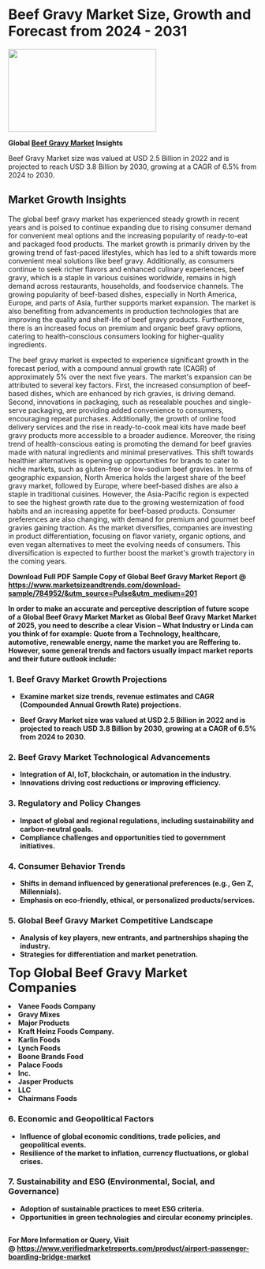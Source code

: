 <H1>Beef Gravy Market Size, Growth and Forecast from 2024 - 2031</H1><img class="aligncenter size-medium wp-image-584254" src="https://thirdeyenews.in/wp-content/uploads/2024/09/Global-Market-Research-300x168.jpeg" alt="" width="300" height="168" /><p><strong>Global&nbsp;<a href="https://www.marketsizeandtrends.com/download-sample/784952/&amp;utm_source=Pulse&amp;utm_medium=201">Beef Gravy Market</a> Insights</strong></p><p>Beef Gravy Market size was valued at USD 2.5 Billion in 2022 and is projected to reach USD 3.8 Billion by 2030, growing at a CAGR of 6.5% from 2024 to 2030.</p><p><h2>Market Growth Insights</h2> <p>The global beef gravy market has experienced steady growth in recent years and is poised to continue expanding due to rising consumer demand for convenient meal options and the increasing popularity of ready-to-eat and packaged food products. The market growth is primarily driven by the growing trend of fast-paced lifestyles, which has led to a shift towards more convenient meal solutions like beef gravy. Additionally, as consumers continue to seek richer flavors and enhanced culinary experiences, beef gravy, which is a staple in various cuisines worldwide, remains in high demand across restaurants, households, and foodservice channels. The growing popularity of beef-based dishes, especially in North America, Europe, and parts of Asia, further supports market expansion. The market is also benefiting from advancements in production technologies that are improving the quality and shelf-life of beef gravy products. Furthermore, there is an increased focus on premium and organic beef gravy options, catering to health-conscious consumers looking for higher-quality ingredients.</p> <p><strong></strong></p> <p>The beef gravy market is expected to experience significant growth in the forecast period, with a compound annual growth rate (CAGR) of approximately 5% over the next five years. The market's expansion can be attributed to several key factors. First, the increased consumption of beef-based dishes, which are enhanced by rich gravies, is driving demand. Second, innovations in packaging, such as resealable pouches and single-serve packaging, are providing added convenience to consumers, encouraging repeat purchases. Additionally, the growth of online food delivery services and the rise in ready-to-cook meal kits have made beef gravy products more accessible to a broader audience. Moreover, the rising trend of health-conscious eating is promoting the demand for beef gravies made with natural ingredients and minimal preservatives. This shift towards healthier alternatives is opening up opportunities for brands to cater to niche markets, such as gluten-free or low-sodium beef gravies. In terms of geographic expansion, North America holds the largest share of the beef gravy market, followed by Europe, where beef-based dishes are also a staple in traditional cuisines. However, the Asia-Pacific region is expected to see the highest growth rate due to the growing westernization of food habits and an increasing appetite for beef-based products. Consumer preferences are also changing, with demand for premium and gourmet beef gravies gaining traction. As the market diversifies, companies are investing in product differentiation, focusing on flavor variety, organic options, and even vegan alternatives to meet the evolving needs of consumers. This diversification is expected to further boost the market's growth trajectory in the coming years. <p><strong></p><p><span class=""><strong>Download Full PDF Sample Copy of Global Beef Gravy Market Report</strong> @ <a href="https://www.marketsizeandtrends.com/download-sample/784952/&amp;utm_source=Pulse&amp;utm_medium=201" target="_blank">https://www.marketsizeandtrends.com/download-sample/784952/&amp;utm_source=Pulse&amp;utm_medium=201</a></span></p><p>In order to make an accurate and perceptive description of future scope of a Global&nbsp;Beef Gravy Market Market as Global&nbsp;Beef Gravy Market Market of 2025, you need to describe a clear Vision &ndash; What Industry or Linda can you think of for example: Quote from a Technology, healthcare, automotive, renewable energy, name the market you are Reffering to. However, some general trends and factors usually impact market reports and their future outlook include:</p><h3>1.&nbsp;<strong>Beef Gravy Market Growth Projections</strong></h3><ul><li>Examine market size trends, revenue estimates and CAGR (Compounded Annual Growth Rate) projections.</li><li><p>Beef Gravy Market size was valued at USD 2.5 Billion in 2022 and is projected to reach USD 3.8 Billion by 2030, growing at a CAGR of 6.5% from 2024 to 2030.</p></li></ul><h3>2.&nbsp;<strong>Beef Gravy Market Technological Advancements</strong></h3><ul><li>Integration of AI, IoT, blockchain, or automation in the industry.</li><li>Innovations driving cost reductions or improving efficiency.</li></ul><h3>3.&nbsp;<strong>Regulatory and Policy Changes</strong></h3><ul><li>Impact of global and regional regulations, including sustainability and carbon-neutral goals.</li><li>Compliance challenges and opportunities tied to government initiatives.</li></ul><h3>4.&nbsp;<strong>Consumer Behavior Trends</strong></h3><ul><li>Shifts in demand influenced by generational preferences (e.g., Gen Z, Millennials).</li><li>Emphasis on eco-friendly, ethical, or personalized products/services.</li></ul><h3>5.&nbsp;<strong>Global Beef Gravy Market Competitive Landscape</strong></h3><ul><li>Analysis of key players, new entrants, and partnerships shaping the industry.</li><li>Strategies for differentiation and market penetration.</li></ul><p data-pm-slice="1 1 []"><span style="color: inherit; font-family: inherit; font-size: 25px;">Top Global Beef Gravy Market Companies</span></p><div class="" data-test-id=""><p><li>Vanee Foods Company</li><li> Gravy Mixes</li><li> Major Products</li><li> Kraft Heinz Foods Company.</li><li> Karlin Foods</li><li> Lynch Foods</li><li> Boone Brands Food</li><li> Palace Foods</li><li> Inc.</li><li> Jasper Products</li><li> LLC</li><li> Chairmans Foods</li></p></div><h3>6.&nbsp;<strong>Economic and Geopolitical Factors</strong></h3><ul><li>Influence of global economic conditions, trade policies, and geopolitical events.</li><li>Resilience of the market to inflation, currency fluctuations, or global crises.</li></ul><h3>7.&nbsp;<strong>Sustainability and ESG (Environmental, Social, and Governance)</strong></h3><ul><li>Adoption of sustainable practices to meet ESG criteria.</li><li>Opportunities in green technologies and circular economy principles.</li></ul><h2><strong style="font-size: 14px;">For More Information or Query, Visit @&nbsp;</strong><a style="background-color: #ffffff; font-size: 14px;" href="https://www.marketsizeandtrends.com/report/beef-gravy-market/" target="_blank">https://www.verifiedmarketreports.com/product/airport-passenger-boarding-bridge-market</a></h2>
